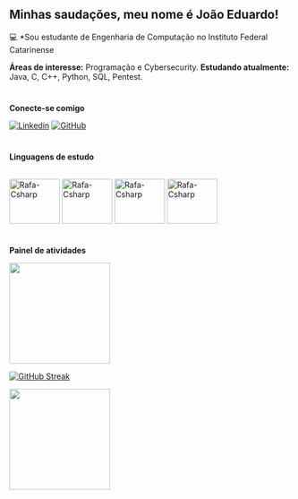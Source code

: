 ## Minhas saudações, meu nome é João Eduardo!

💻 *Sou estudante de Engenharia de Computação no Instituto Federal Catarinense


**Áreas de interesse:** Programação e Cybersecurity.
**Estudando atualmente:** Java, C, C++, Python, SQL, Pentest.


# 
**Conecte-se comigo**


[![Linkedin](https://img.shields.io/badge/LinkedIn-0077B5?style=for-the-badge&logo=linkedin&logoColor=white)](https://www.linkedin.com/in/joão-eduardo-gebauer-rodrigues-dos-santos-45015a1a5/)
[![GitHub](	https://img.shields.io/badge/GitHub-100000?style=for-the-badge&logo=github&logoColor=white)](https://github.com/Haegem)

#
**Linguagens de estudo**
    
<div style="display: inline_block"><br>
    
  <img align="center" alt="Rafa-Csharp" height="80" width="90" src="https://cdn.jsdelivr.net/gh/devicons/devicon/icons/java/java-original.svg">
  <img align="center" alt="Rafa-Csharp" height="80" width="90" src="https://cdn.jsdelivr.net/gh/devicons/devicon/icons/c/c-original.svg">
  <img align="center" alt="Rafa-Csharp" height="80" width="90" src="https://cdn.jsdelivr.net/gh/devicons/devicon/icons/python/python-original.svg">
  <img align="center" alt="Rafa-Csharp" height="80" width="90" src="https://cdn.jsdelivr.net/gh/devicons/devicon/icons/microsoftsqlserver/microsoftsqlserver-plain.svg">
            
</div>
  
# 
**Painel de atividades**

<div align="left">
<a href="https://github.com/Haegem">
<img height="180em" src="https://github-readme-stats.vercel.app/api?username=Haegem&show_icons=true&theme=dark&include_all_commits=true&count_private=true"/>

[![GitHub Streak](https://github-readme-streak-stats.herokuapp.com?user=Leanlima7&theme=dark&hide_border=true&date_format=M%20j%5B%2C%20Y%5D)](https://git.io/streak-stats)

<img height="180em" src="https://github-readme-stats.vercel.app/api/top-langs/?username=Haegem&layout=compact&langs_count=7&theme=dark"/>
</div>
 
 #


